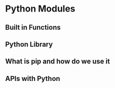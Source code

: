 # Python Modules
## Built in Functions
## Python Library
## What is pip and how do we use it
## APIs with Python
